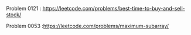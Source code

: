 Problem 0121 : https://leetcode.com/problems/best-time-to-buy-and-sell-stock/

Problem 0053 :https://leetcode.com/problems/maximum-subarray/
